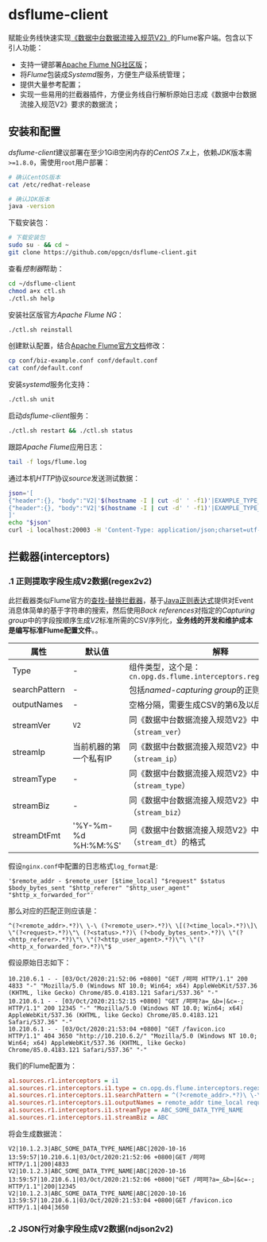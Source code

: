 # dsflume-client

赋能业务线快速实现[《数据中台数据流接入规范V2》](https://gitlab.opg.cn/snippets/21)的Flume客户端。包含以下引人功能：

- 支持一键部署[Apache Flume NG社区版](http://flume.apache.org/releases/content/1.9.0/FlumeUserGuide.html)；
- 将*Flume*包装成*Systemd*服务，方便生产级系统管理；
- 提供大量参考配置；
- 实现一些易用的拦截器插件，方便业务线自行解析原始日志成《数据中台数据流接入规范V2》要求的数据流；

## 安装和配置

*dsflume-client*建议部署在至少1GiB空闲内存的*CentOS 7.x*上，依赖*JDK*版本需`>=1.8.0`，需使用`root`用户部署：
```bash
# 确认CentOS版本
cat /etc/redhat-release

# 确认JDK版本
java -version
```

下载安装包：
```bash
# 下载安装包
sudo su - && cd ~
git clone https://github.com/opgcn/dsflume-client.git
```

查看*控制器*帮助：
```bash
cd ~/dsflume-client
chmod a+x ctl.sh
./ctl.sh help
```

安装社区版官方*Apache Flume NG*：
```bash
./ctl.sh reinstall
```

创建默认配置，结合[Apache Flume官方文档](http://flume.apache.org/releases/content/1.9.0/FlumeUserGuide.html)修改：
```bash
cp conf/biz-example.conf conf/default.conf
cat conf/default.conf
```

安装*systemd*服务化支持：
```bash
./ctl.sh unit
```

启动*dsflume-client*服务：
```bash
./ctl.sh restart && ./ctl.sh status
```

跟踪*Apache Flume*应用日志：
```bash
tail -f logs/flume.log
```

通过本机*HTTP*协议*source*发送测试数据：
```bash
json='[
{"header":{}, "body":"V2|'$(hostname -I | cut -d' ' -f1)'|EXAMPLE_TYPE_1|EXAMPLE|'$(date +"%F %T")'|line-1"},
{"header":{}, "body":"V2|'$(hostname -I | cut -d' ' -f1)'|EXAMPLE_TYPE_2|EXAMPLE|'$(date +"%F %T")'|line-2"}
]'
echo "$json"
curl -i localhost:20003 -H 'Content-Type: application/json;charset=utf-8' -d "$json"
```

## 拦截器(interceptors)

### .1 正则提取字段生成V2数据(regex2v2)

此拦截器类似Flume官方的[查找-替换拦截器](https://flume.liyifeng.org/#id59)，基于[Java正则表达式](https://docs.oracle.com/javase/8/docs/api/java/util/regex/Pattern.html)提供对Event消息体简单的基于字符串的搜索，然后使用*Back references*对指定的*Capturing group*中的字段按顺序生成*V2*标准所需的CSV序列化，**业务线的开发和维护成本是编写标准Flume配置文件**。。

属性 | 默认值 | 解释
---- | ---- | ----
Type | - | 组件类型，这个是：`cn.opg.ds.flume.interceptors.regex2v2$Builder`
searchPattern | - | 包括*named-capturing group*的正则表达式
outputNames | - | 空格分隔，需要生成CSV的第6及以后字段名
streamVer | `V2` | 同《数据中台数据流接入规范V2》中描述（`stream_ver`）
streamIp | 当前机器的第一个私有IP | 同《数据中台数据流接入规范V2》中描述（`stream_ip`）
streamType | - | 同《数据中台数据流接入规范V2》中描述（`stream_type`）
streamBiz | - | 同《数据中台数据流接入规范V2》中描述（`stream_biz`）
streamDtFmt | '%Y-%m-%d %H:%M:%S' | 同《数据中台数据流接入规范V2》中描述（`stream_dt`）的格式

假设`nginx.conf`中配置的日志格式`log_format`是:
```text
'$remote_addr - $remote_user [$time_local] "$request" $status $body_bytes_sent "$http_referer" "$http_user_agent" "$http_x_forwarded_for"'
```

那么对应的匹配正则应该是：
```text
^(?<remote_addr>.*?)\ \-\ (?<remote_user>.*?)\ \[(?<time_local>.*?)\]\ \"(?<request>.*?)\"\ (?<status>.*?)\ (?<body_bytes_sent>.*?)\ \"(?<http_referer>.*?)\"\ \"(?<http_user_agent>.*?)\"\ \"(?<http_x_forwarded_for>.*?)\"$
```

假设原始日志如下：
```text
10.210.6.1 - - [03/Oct/2020:21:52:06 +0800] "GET /呵呵 HTTP/1.1" 200 4833 "-" "Mozilla/5.0 (Windows NT 10.0; Win64; x64) AppleWebKit/537.36 (KHTML, like Gecko) Chrome/85.0.4183.121 Safari/537.36" "-"
10.210.6.1 - - [03/Oct/2020:21:52:15 +0800] "GET /呵呵?a=_&b=|&c=-; HTTP/1.1" 200 12345 "-" "Mozilla/5.0 (Windows NT 10.0; Win64; x64) AppleWebKit/537.36 (KHTML, like Gecko) Chrome/85.0.4183.121 Safari/537.36" "-"
10.210.6.1 - - [03/Oct/2020:21:53:04 +0800] "GET /favicon.ico HTTP/1.1" 404 3650 "http://10.210.6.2/" "Mozilla/5.0 (Windows NT 10.0; Win64; x64) AppleWebKit/537.36 (KHTML, like Gecko) Chrome/85.0.4183.121 Safari/537.36" "-"
```

我们的Flume配置为：
```ini
a1.sources.r1.interceptors = i1
a1.sources.r1.interceptors.i1.type = cn.opg.ds.flume.interceptors.regex2v2$Builder
a1.sources.r1.interceptors.i1.searchPattern = ^(?<remote_addr>.*?)\ \-\ (?<remote_user>.*?)\ \[(?<time_local>.*?)\]\ \"(?<request>.*?)\"\ (?<status>.*?)\ (?<body_bytes_sent>.*?)\ \"(?<http_referer>.*?)\"\ \"(?<http_user_agent>.*?)\"\ \"(?<http_x_forwarded_for>.*?)\"$
a1.sources.r1.interceptors.i1.outputNames = remote_addr time_local request status body_bytes_sent
a1.sources.r1.interceptors.i1.streamType = ABC_SOME_DATA_TYPE_NAME
a1.sources.r1.interceptors.i1.streamBiz = ABC
```

将会生成数据流：
```text
V2|10.1.2.3|ABC_SOME_DATA_TYPE_NAME|ABC|2020-10-16 13:59:57|10.210.6.1|03/Oct/2020:21:52:06 +0800|GET /呵呵 HTTP/1.1|200|4833
V2|10.1.2.3|ABC_SOME_DATA_TYPE_NAME|ABC|2020-10-16 13:59:57|10.210.6.1|03/Oct/2020:21:52:06 +0800|"GET /呵呵?a=_&b=|&c=-; HTTP/1.1"|200|12345
V2|10.1.2.3|ABC_SOME_DATA_TYPE_NAME|ABC|2020-10-16 13:59:57|10.210.6.1|03/Oct/2020:21:53:04 +0800|GET /favicon.ico HTTP/1.1|404|3650
```


### .2 JSON行对象字段生成V2数据(ndjson2v2)

